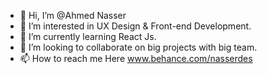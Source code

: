 - 👋 Hi, I’m @Ahmed Nasser
- 👀 I’m interested in UX Design & Front-end Development.
- 🌱 I’m currently learning React Js.
- 💞️ I’m looking to collaborate on big projects with big team.
- 📫 How to reach me Here www.behance.com/nasserdes

<!---
Nasser-art/Nasser-art is a ✨ special ✨ repository because its `README.md` (this file) appears on your GitHub profile.
You can click the Preview link to take a look at your changes.
--->
